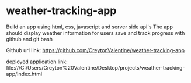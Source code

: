 # weather-tracking-app

Build an app using html, css, javascript and server side api's
The app should display weather information for users
save and track progress with github and git bash

Github url link: https://github.com/CreytonValentine/weather-tracking-app

deployed application link: file:///C:/Users/Creyton%20Valentine/Desktop/projects/weather-tracking-app/index.html
